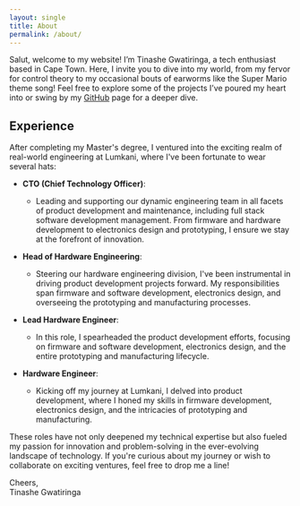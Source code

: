 ```yaml
---
layout: single
title: About
permalink: /about/
---
```


Salut, welcome to my website! I’m Tinashe Gwatiringa, a tech enthusiast based in Cape Town. Here, I invite you to dive into my world, from my fervor for control theory to my occasional bouts of earworms like the Super Mario theme song! Feel free to explore some of the projects I’ve poured my heart into or swing by my [GitHub](http://github.com/tinashe-gwatiringa) page for a deeper dive.

## Experience

After completing my Master's degree, I ventured into the exciting realm of real-world engineering at Lumkani, where I've been fortunate to wear several hats:

- **CTO (Chief Technology Officer)**:
  - Leading and supporting our dynamic engineering team in all facets of product development and maintenance, including full stack software development management. From firmware and hardware development to electronics design and prototyping, I ensure we stay at the forefront of innovation.

- **Head of Hardware Engineering**:
  - Steering our hardware engineering division, I've been instrumental in driving product development projects forward. My responsibilities span firmware and software development, electronics design, and overseeing the prototyping and manufacturing processes.

- **Lead Hardware Engineer**:
  - In this role, I spearheaded the product development efforts, focusing on firmware and software development, electronics design, and the entire prototyping and manufacturing lifecycle.

- **Hardware Engineer**:
  - Kicking off my journey at Lumkani, I delved into product development, where I honed my skills in firmware development, electronics design, and the intricacies of prototyping and manufacturing.

These roles have not only deepened my technical expertise but also fueled my passion for innovation and problem-solving in the ever-evolving landscape of technology. If you're curious about my journey or wish to collaborate on exciting ventures, feel free to drop me a line!

Cheers,  
Tinashe Gwatiringa
